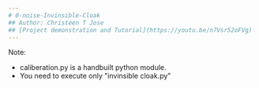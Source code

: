 ```yaml
---
# 0-noise-Invinsible-Cloak
## Author: Christeen T Jose
## [Project demonstration and Tutorial](https://youtu.be/n7Vsr52oFVg)
---
```


Note:

* caliberation.py is a handbuilt python module.
* You need to execute only "invinsible cloak.py"
